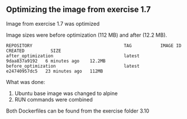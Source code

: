 ## Optimizing the image from exercise 1.7

Image from exercise 1.7 was optimized

Image sizes were before optimization (112 MB) and after (12.2 MB).

````
REPOSITORY                                   TAG           IMAGE ID       CREATED          SIZE
after_optimization                           latest        9daa837a9192   6 minutes ago    12.2MB
before_optimization                          latest        e24740957dc5   23 minutes ago   112MB
````
What was done:

1. Ubuntu base image was changed to alpine
2. RUN commands were combined

Both Dockerfiles can be found from the exercise folder 3.10
